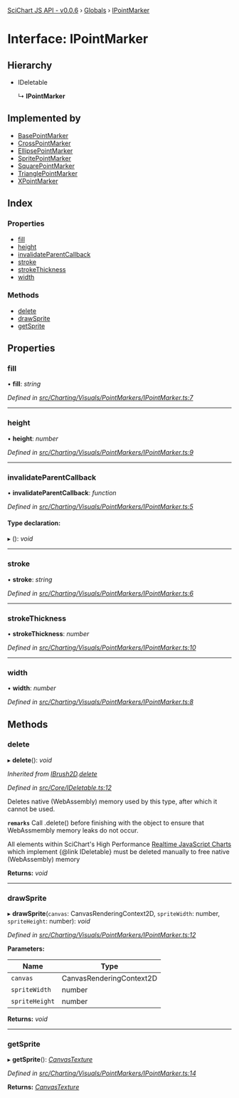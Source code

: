 [SciChart JS API - v0.0.6](../README.md) › [Globals](../globals.md) › [IPointMarker](ipointmarker.md)

# Interface: IPointMarker

## Hierarchy

* IDeletable

  ↳ **IPointMarker**

## Implemented by

* [BasePointMarker](../classes/basepointmarker.md)
* [CrossPointMarker](../classes/crosspointmarker.md)
* [EllipsePointMarker](../classes/ellipsepointmarker.md)
* [SpritePointMarker](../classes/spritepointmarker.md)
* [SquarePointMarker](../classes/squarepointmarker.md)
* [TrianglePointMarker](../classes/trianglepointmarker.md)
* [XPointMarker](../classes/xpointmarker.md)

## Index

### Properties

* [fill](ipointmarker.md#fill)
* [height](ipointmarker.md#height)
* [invalidateParentCallback](ipointmarker.md#invalidateparentcallback)
* [stroke](ipointmarker.md#stroke)
* [strokeThickness](ipointmarker.md#strokethickness)
* [width](ipointmarker.md#width)

### Methods

* [delete](ipointmarker.md#delete)
* [drawSprite](ipointmarker.md#drawsprite)
* [getSprite](ipointmarker.md#getsprite)

## Properties

###  fill

• **fill**: *string*

*Defined in [src/Charting/Visuals/PointMarkers/IPointMarker.ts:7](https://github.com/ABTSoftware/SciChart.Dev/blob/34ff3115c2/Web/src/SciChart/src/Charting/Visuals/PointMarkers/IPointMarker.ts#L7)*

___

###  height

• **height**: *number*

*Defined in [src/Charting/Visuals/PointMarkers/IPointMarker.ts:9](https://github.com/ABTSoftware/SciChart.Dev/blob/34ff3115c2/Web/src/SciChart/src/Charting/Visuals/PointMarkers/IPointMarker.ts#L9)*

___

###  invalidateParentCallback

• **invalidateParentCallback**: *function*

*Defined in [src/Charting/Visuals/PointMarkers/IPointMarker.ts:5](https://github.com/ABTSoftware/SciChart.Dev/blob/34ff3115c2/Web/src/SciChart/src/Charting/Visuals/PointMarkers/IPointMarker.ts#L5)*

#### Type declaration:

▸ (): *void*

___

###  stroke

• **stroke**: *string*

*Defined in [src/Charting/Visuals/PointMarkers/IPointMarker.ts:6](https://github.com/ABTSoftware/SciChart.Dev/blob/34ff3115c2/Web/src/SciChart/src/Charting/Visuals/PointMarkers/IPointMarker.ts#L6)*

___

###  strokeThickness

• **strokeThickness**: *number*

*Defined in [src/Charting/Visuals/PointMarkers/IPointMarker.ts:10](https://github.com/ABTSoftware/SciChart.Dev/blob/34ff3115c2/Web/src/SciChart/src/Charting/Visuals/PointMarkers/IPointMarker.ts#L10)*

___

###  width

• **width**: *number*

*Defined in [src/Charting/Visuals/PointMarkers/IPointMarker.ts:8](https://github.com/ABTSoftware/SciChart.Dev/blob/34ff3115c2/Web/src/SciChart/src/Charting/Visuals/PointMarkers/IPointMarker.ts#L8)*

## Methods

###  delete

▸ **delete**(): *void*

*Inherited from [IBrush2D](ibrush2d.md).[delete](ibrush2d.md#delete)*

*Defined in [src/Core/IDeletable.ts:12](https://github.com/ABTSoftware/SciChart.Dev/blob/34ff3115c2/Web/src/SciChart/src/Core/IDeletable.ts#L12)*

Deletes native (WebAssembly) memory used by this type, after which it cannot be used.

**`remarks`** 
Call .delete() before finishing with the object to ensure that WebAssmembly memory leaks do
not occur.

All elements within SciChart's High Performance
[Realtime JavaScript Charts](https://www.scichart.com/javascript-chart-features) which implement
{@link IDeletable} must be deleted manually to free native (WebAssembly) memory

**Returns:** *void*

___

###  drawSprite

▸ **drawSprite**(`canvas`: CanvasRenderingContext2D, `spriteWidth`: number, `spriteHeight`: number): *void*

*Defined in [src/Charting/Visuals/PointMarkers/IPointMarker.ts:12](https://github.com/ABTSoftware/SciChart.Dev/blob/34ff3115c2/Web/src/SciChart/src/Charting/Visuals/PointMarkers/IPointMarker.ts#L12)*

**Parameters:**

Name | Type |
------ | ------ |
`canvas` | CanvasRenderingContext2D |
`spriteWidth` | number |
`spriteHeight` | number |

**Returns:** *void*

___

###  getSprite

▸ **getSprite**(): *[CanvasTexture](../classes/canvastexture.md)*

*Defined in [src/Charting/Visuals/PointMarkers/IPointMarker.ts:14](https://github.com/ABTSoftware/SciChart.Dev/blob/34ff3115c2/Web/src/SciChart/src/Charting/Visuals/PointMarkers/IPointMarker.ts#L14)*

**Returns:** *[CanvasTexture](../classes/canvastexture.md)*

